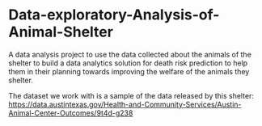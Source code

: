 # Data-exploratory-Analysis-of-Animal-Shelter

A data analysis project to use the data collected about the animals of the shelter to build a data analytics solution for death risk prediction to help them in their planning towards improving the welfare of the animals they shelter. 

The dataset we work with is a sample of the data released by this shelter: https://data.austintexas.gov/Health-and-Community-Services/Austin-Animal-Center-Outcomes/9t4d-g238

